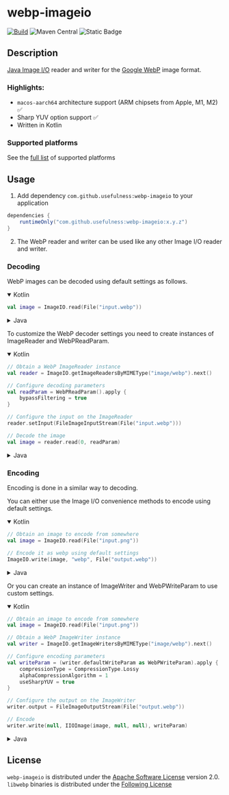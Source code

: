 # webp-imageio

[![Build](https://github.com/usefulness/webp-imageio/actions/workflows/after_merge.yml/badge.svg?branch=master)](https://github.com/usefulness/webp-imageio/actions/workflows/after_merge.yml)
![Maven Central](https://img.shields.io/maven-central/v/com.github.usefulness/webp-imageio)
![Static Badge](https://img.shields.io/badge/java-8-blue)

## Description

[Java Image I/O](https://docs.oracle.com/en/java/javase/20/docs/api/java.desktop/javax/imageio/package-summary.html) reader and writer for the
[Google WebP](https://developers.google.com/speed/webp/) image format.

### Highlights:
- `macos-aarch64` architecture support (ARM chipsets from Apple, M1, M2) ✅
- Sharp YUV option support ✅
- Written in Kotlin

### Supported platforms

See the [full list](https://github.com/usefulness/webp-imageio/tree/master/webp-imageio/src/main/resources/native) of supported platforms

## Usage

1. Add dependency `com.github.usefulness:webp-imageio` to your application
```groovy
dependencies {
    runtimeOnly("com.github.usefulness:webp-imageio:x.y.z")
}
```
2. The WebP reader and writer can be used like any other Image I/O reader and writer.

### Decoding

WebP images can be decoded using default settings as follows.

<details open>
<summary>Kotlin</summary>

```kotlin
val image = ImageIO.read(File("input.webp"))
```
</details>

<details>
<summary>Java</summary>

```java
BufferedImage image = ImageIO.read(new File("input.webp"));
```
</details>

To customize the WebP decoder settings you need to create instances of ImageReader and WebPReadParam.

<details open>
<summary>Kotlin</summary>

```kotlin
// Obtain a WebP ImageReader instance
val reader = ImageIO.getImageReadersByMIMEType("image/webp").next()

// Configure decoding parameters
val readParam = WebPReadParam().apply {
    bypassFiltering = true
}

// Configure the input on the ImageReader
reader.setInput(FileImageInputStream(File("input.webp")))

// Decode the image
val image = reader.read(0, readParam)
```
</details>

<details>
<summary>Java</summary>

```java
// Obtain a WebP ImageReader instance
ImageReader reader = ImageIO.getImageReadersByMIMEType("image/webp").next();

// Configure decoding parameters
WebPReadParam readParam = new WebPReadParam();
readParam.setBypassFiltering(true);

// Configure the input on the ImageReader
reader.setInput(new FileImageInputStream(new File("input.webp")));

// Decode the image
BufferedImage image = reader.read(0, readParam);
```
</details>

### Encoding

Encoding is done in a similar way to decoding.

You can either use the Image I/O convenience methods to encode using default settings.

<details open>
<summary>Kotlin</summary>

```kotlin
// Obtain an image to encode from somewhere
val image = ImageIO.read(File("input.png"))

// Encode it as webp using default settings
ImageIO.write(image, "webp", File("output.webp"))
```
</details>

<details>
<summary>Java</summary>

```java
// Obtain an image to encode from somewhere
BufferedImage image = ImageIO.read(new File("input.png"));

// Encode it as webp using default settings
ImageIO.write(image, "webp", new File("output.webp"));
```
</details>

Or you can create an instance of ImageWriter and WebPWriteParam to use custom settings.

<details open>
<summary>Kotlin</summary>

```kotlin
// Obtain an image to encode from somewhere
val image = ImageIO.read(File("input.png"))

// Obtain a WebP ImageWriter instance
val writer = ImageIO.getImageWritersByMIMEType("image/webp").next()

// Configure encoding parameters
val writeParam = (writer.defaultWriteParam as WebPWriteParam).apply {
    compressionType = CompressionType.Lossy
    alphaCompressionAlgorithm = 1
    useSharpYUV = true
}

// Configure the output on the ImageWriter
writer.output = FileImageOutputStream(File("output.webp"))

// Encode
writer.write(null, IIOImage(image, null, null), writeParam)
```
</details>

<details>
<summary>Java</summary>

```java
// Obtain an image to encode from somewhere
BufferedImage image = ImageIO.read(new File("input.png"));

// Obtain a WebP ImageWriter instance
ImageWriter writer = ImageIO.getImageWritersByMIMEType("image/webp").next();

// Configure encoding parameters
WebPWriteParam writeParam = ((WebPWriteParam) writer.getDefaultWriteParam());
writeParam.setCompressionType(CompressionType.Lossy);
writeParam.setAlphaCompressionAlgorithm(3);
writeParam.setUseSharpYUV(true);

// Configure the output on the ImageWriter
writer.setOutput(new FileImageOutputStream(new File("output.webp")));

// Encode
writer.write(null, new IIOImage(image, null, null), writeParam);
```
</details>

## License

`webp-imageio` is distributed under the [Apache Software License](https://www.apache.org/licenses/LICENSE-2.0) version
2.0.  
`libwebp` binaries is distributed under the [Following License](https://chromium.googlesource.com/webm/libwebp/+/refs/tags/v1.3.0/COPYING)
